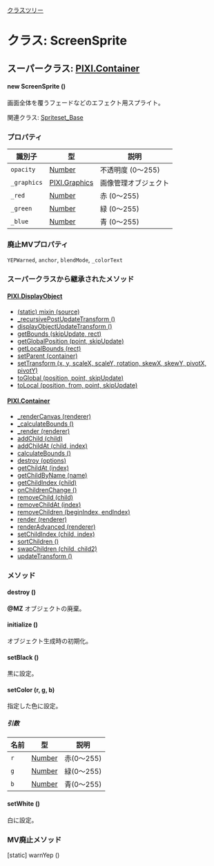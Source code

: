 [クラスツリー](index.md)

# クラス: ScreenSprite

## スーパークラス: [PIXI.Container](PIXI.Container.md)

#### new ScreenSprite ()
 画面全体を覆うフェードなどのエフェクト用スプライト。

関連クラス: [Spriteset_Base](Spriteset_Base.md)

### プロパティ

| 識別子 | 型 | 説明 |
| --- | --- | --- |
| `opacity` | [Number](Number.md) |  不透明度 (0〜255) |
| `_graphics` | [PIXI.Graphics](PIXI.Graphics.md) |  画像管理オブジェクト |
| `_red` | [Number](Number.md) |  赤 (0〜255) |
| `_green` | [Number](Number.md) |  緑 (0〜255) |
| `_blue` | [Number](Number.md) |  青 (0〜255) |

### 廃止MVプロパティ
`YEPWarned`, `anchor`, `blendMode`, `_colorText` 

### スーパークラスから継承されたメソッド

#### [PIXI.DisplayObject](PIXI.DisplayObject.md)

* [(static) mixin (source)](PIXI.DisplayObject.md#static-mixin-source)
* [\_recursivePostUpdateTransform ()](PIXI.DisplayObject.md#_recursivepostupdatetransform-)
* [displayObjectUpdateTransform ()](PIXI.DisplayObject.md#displayobjectupdatetransform-)
* [getBounds (skipUpdate, rect)](PIXI.DisplayObject.md#getbounds-skipupdate-rect--pixirectangle)
* [getGlobalPosition (point, skipUpdate)](PIXI.DisplayObject.md#getglobalposition-point-skipupdate--pixipoint)
* [getLocalBounds (rect)](PIXI.DisplayObject.md#getlocalbounds-rect--pixirectangle)
* [setParent (container)](PIXI.DisplayObject.md#setparent-container--pixicontainer)
* [setTransform (x, y, scaleX, scaleY, rotation, skewX, skewY, pivotX, pivotY)](PIXI.DisplayObject.md#settransform-x-y-scalex-scaley-rotation-skewx-skewy-pivotx-pivoty--pixidisplayobject)
* [toGlobal (position, point, skipUpdate)](PIXI.DisplayObject.md#toglobal-position-point-skipupdate--pixipoint)
* [toLocal (position, from, point, skipUpdate)](PIXI.DisplayObject.md#tolocal-position-from-point-skipupdate--pixipoint)


#### [PIXI.Container](PIXI.Container.md)

* [\_renderCanvas (renderer)](PIXI.Container.md#_rendercanvas-renderer)
* [\_calculateBounds ()](PIXI.Container.md#_calculatebounds-)
* [\_render (renderer)](PIXI.Container.md#_render-renderer)
* [addChild (child) ](PIXI.Container.md#addchild-child--pixidisplayobject)
* [addChildAt (child, index)](PIXI.Container.md#addchildat-child-index--pixidisplayobject)
* [calculateBounds ()](PIXI.Container.md#calculatebounds-)
* [destroy (options)](PIXI.Container.md#destroy-options)
* [getChildAt (index)](PIXI.Container.md#getchildat-index--pixidisplayobject)
* [getChildByName (name)](PIXI.Container.md#getchildbyname-name--pixidisplayobject)
* [getChildIndex (child)](PIXI.Container.md#getchildindex-child--pixidisplayobject)
* [onChildrenChange ()](PIXI.Container.md#onchildrenchange-)
* [removeChild (child)](PIXI.Container.md#removechild-child--pixidisplayobject)
* [removeChildAt (index)](PIXI.Container.md#removechildat-index--pixidisplayobject)
* [removeChildren (beginIndex, endIndex)](PIXI.Container.md#removechildren-beginindex-endindex--arraypixidisplayobject)
* [render (renderer)](PIXI.Container.md#render-renderer)
* [renderAdvanced (renderer)](PIXI.Container.md#renderadvanced-renderer)
* [setChildIndex (child, index)](PIXI.Container.md#setchildindex-child-index)
* [sortChildren ()](PIXI.Container.md#sortchildren-)
* [swapChildren (child, child2)](PIXI.Container.md#swapchildren-child-child2)
* [updateTransform ()](PIXI.Container.md#updatetransform-)

### メソッド

#### destroy ()
**@MZ** オブジェクトの廃棄。


#### initialize ()
 オブジェクト生成時の初期化。


#### setBlack ()
黒に設定。


#### setColor (r, g, b)
指定した色に設定。

##### 引数

| 名前 | 型 | 説明 |
| --- | --- | --- |
| `r` | [Number](Number.md) | 赤(0〜255) |
| `g` | [Number](Number.md) | 緑(0〜255) |
| `b` | [Number](Number.md) | 青(0〜255) |


#### setWhite ()
白に設定。


### MV廃止メソッド
[static] warnYep ()